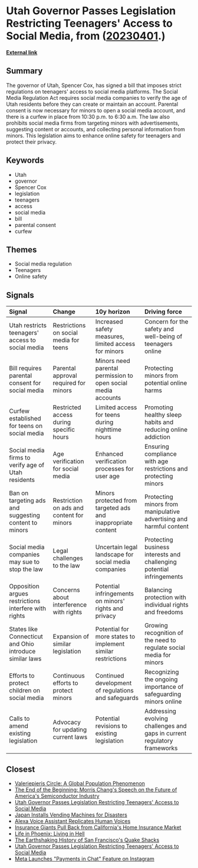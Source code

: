 # __Utah Governor Passes Legislation Restricting Teenagers' Access to Social Media__, from ([20230401](https://kghosh.substack.com/p/20230401).)

__[External link](https://www.businessinsider.com/utah-governor-signs-law-restricting-teenagers-social-media-access-2023-3?_hsmi=251857864&_hsenc=p2ANqtz--oS0VPe2FvubjdLgGmjZII3GhMoL2hwQ1ncR0EIIljVpNVLl_dQxjIPPNsdiaNS0q7Ad_Ms1tSEWezMy6TSESfBWWTuS_2Mi_0JaIJJrk5ZDZi0Fg&r=US&IR=T)__



## Summary

The governor of Utah, Spencer Cox, has signed a bill that imposes strict regulations on teenagers' access to social media platforms. The Social Media Regulation Act requires social media companies to verify the age of Utah residents before they can create or maintain an account. Parental consent is now necessary for minors to open a social media account, and there is a curfew in place from 10:30 p.m. to 6:30 a.m. The law also prohibits social media firms from targeting minors with advertisements, suggesting content or accounts, and collecting personal information from minors. This legislation aims to enhance online safety for teenagers and protect their privacy.

## Keywords

* Utah
* governor
* Spencer Cox
* legislation
* teenagers
* access
* social media
* bill
* parental consent
* curfew

## Themes

* Social media regulation
* Teenagers
* Online safety

## Signals

| Signal                                                  | Change                                    | 10y horizon                                                   | Driving force                                                            |
|:--------------------------------------------------------|:------------------------------------------|:--------------------------------------------------------------|:-------------------------------------------------------------------------|
| Utah restricts teenagers' access to social media        | Restrictions on social media for teens    | Increased safety measures, limited access for minors          | Concern for the safety and well-being of teenagers online                |
| Bill requires parental consent for social media         | Parental approval required for minors     | Minors need parental permission to open social media accounts | Protecting minors from potential online harms                            |
| Curfew established for teens on social media            | Restricted access during specific hours   | Limited access for teens during nighttime hours               | Promoting healthy sleep habits and reducing online addiction             |
| Social media firms to verify age of Utah residents      | Age verification for social media         | Enhanced verification processes for user age                  | Ensuring compliance with age restrictions and protecting minors          |
| Ban on targeting ads and suggesting content to minors   | Restriction on ads and content for minors | Minors protected from targeted ads and inappropriate content  | Protecting minors from manipulative advertising and harmful content      |
| Social media companies may sue to stop the law          | Legal challenges to the law               | Uncertain legal landscape for social media companies          | Protecting business interests and challenging potential infringements    |
| Opposition argues restrictions interfere with rights    | Concerns about interference with rights   | Potential infringements on minors' rights and privacy         | Balancing protection with individual rights and freedoms                 |
| States like Connecticut and Ohio introduce similar laws | Expansion of similar legislation          | Potential for more states to implement similar restrictions   | Growing recognition of the need to regulate social media for minors      |
| Efforts to protect children on social media             | Continuous efforts to protect minors      | Continued development of regulations and safeguards           | Recognizing the ongoing importance of safeguarding minors online         |
| Calls to amend existing legislation                     | Advocacy for updating current laws        | Potential revisions to existing legislation                   | Addressing evolving challenges and gaps in current regulatory frameworks |

## Closest

* [Valeriepieris Circle: A Global Population Phenomenon](6ab95ef7d3a59b67b7851af561ed903b)
* [The End of the Beginning: Morris Chang's Speech on the Future of America's Semiconductor Industry](0fce5ae3e73cafb8739ab8c2c63ebad5)
* [Utah Governor Passes Legislation Restricting Teenagers' Access to Social Media](3f7f68f94d44849513156aae48ee013f)
* [Japan Installs Vending Machines for Disasters](1b4a9e6fd6f8912da18909188db75bda)
* [Alexa Voice Assistant Replicates Human Voices](95a21e5407df1f9dfe1f323e5a827e94)
* [Insurance Giants Pull Back from California's Home Insurance Market](807124122a1003ed8a05a0c2aa156331)
* [Life in Phoenix: Living in Hell](321c374c2e2bac6036e40f5484c17976)
* [The Earthshaking History of San Francisco's Quake Shacks](1555ef221d33094937e6635647734a3c)
* [Utah Governor Passes Legislation Restricting Teenagers' Access to Social Media](3f7f68f94d44849513156aae48ee013f)
* [Meta Launches "Payments in Chat" Feature on Instagram](fd5ff8626bba470fb179c76d3153d165)